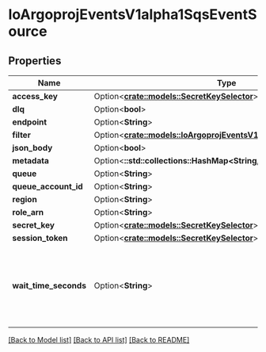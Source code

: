 # IoArgoprojEventsV1alpha1SqsEventSource

## Properties

Name | Type | Description | Notes
------------ | ------------- | ------------- | -------------
**access_key** | Option<[**crate::models::SecretKeySelector**](SecretKeySelector.md)> |  | [optional]
**dlq** | Option<**bool**> |  | [optional]
**endpoint** | Option<**String**> |  | [optional]
**filter** | Option<[**crate::models::IoArgoprojEventsV1alpha1EventSourceFilter**](io.argoproj.events.v1alpha1.EventSourceFilter.md)> |  | [optional]
**json_body** | Option<**bool**> |  | [optional]
**metadata** | Option<**::std::collections::HashMap<String, String>**> |  | [optional]
**queue** | Option<**String**> |  | [optional]
**queue_account_id** | Option<**String**> |  | [optional]
**region** | Option<**String**> |  | [optional]
**role_arn** | Option<**String**> |  | [optional]
**secret_key** | Option<[**crate::models::SecretKeySelector**](SecretKeySelector.md)> |  | [optional]
**session_token** | Option<[**crate::models::SecretKeySelector**](SecretKeySelector.md)> |  | [optional]
**wait_time_seconds** | Option<**String**> | WaitTimeSeconds is The duration (in seconds) for which the call waits for a message to arrive in the queue before returning. | [optional]

[[Back to Model list]](../README.md#documentation-for-models) [[Back to API list]](../README.md#documentation-for-api-endpoints) [[Back to README]](../README.md)


